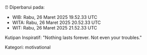 ⏰ Diperbarui pada:
- WIB: Rabu, 26 Maret 2025 19.52.33 UTC
- WITA: Rabu, 26 Maret 2025 20.52.33 UTC
- WIT: Rabu, 26 Maret 2025 21.52.33 UTC

Kutipan Inspiratif:
"Nothing lasts forever. Not even your troubles."


Kategori: motivational

